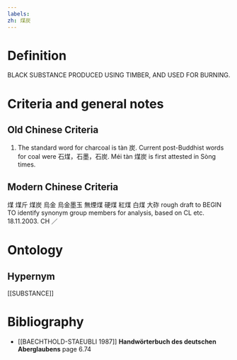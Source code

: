```yaml
---
labels: 
zh: 煤炭
---
```


# Definition
BLACK SUBSTANCE PRODUCED USING TIMBER, AND USED FOR BURNING.
# Criteria and general notes
## Old Chinese Criteria
1. The standard word for charcoal is tàn 炭.
Current post-Buddhist words for coal were 石煤，石墨，石炭. Méi tàn 煤炭 is first attested in Sòng times.
## Modern Chinese Criteria
煤
煤斤
煤炭
烏金
烏金墨玉
無煙煤
硬煤
紅煤
白煤
大砟
rough draft to BEGIN TO identify synonym group members for analysis, based on CL etc. 18.11.2003. CH ／
# Ontology

## Hypernym
[[SUBSTANCE]]
# Bibliography
- [[BAECHTHOLD-STAEUBLI 1987]]
**Handwörterbuch des deutschen Aberglaubens** page 6.74
